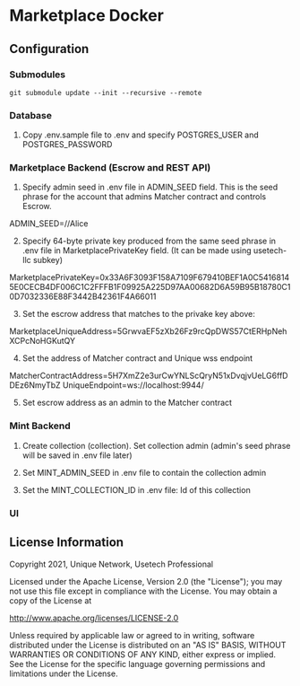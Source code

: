 # Marketplace Docker

## Configuration

### Submodules

```
git submodule update --init --recursive --remote
```

### Database

1. Copy .env.sample file to .env and specify POSTGRES_USER and POSTGRES_PASSWORD

### Marketplace Backend (Escrow and REST API)

1. Specify admin seed in .env file in ADMIN_SEED field. This is the seed phrase for the account that admins Matcher contract and controls Escrow.

ADMIN_SEED=//Alice

2. Specify 64-byte private key produced from the same seed phrase in .env file in MarketplacePrivateKey field. (It can be made using usetech-llc subkey)

MarketplacePrivateKey=0x33A6F3093F158A7109F679410BEF1A0C54168145E0CECB4DF006C1C2FFFB1F09925A225D97AA00682D6A59B95B18780C10D7032336E88F3442B42361F4A66011

3. Set the escrow address that matches to the privake key above:

MarketplaceUniqueAddress=5GrwvaEF5zXb26Fz9rcQpDWS57CtERHpNehXCPcNoHGKutQY

4. Set the address of Matcher contract and Unique wss endpoint

MatcherContractAddress=5H7XmZ2e3urCwYNLScQryN51xDvqjvUeLG6ffDDEz6NmyTbZ
UniqueEndpoint=ws://localhost:9944/

5. Set escrow address as an admin to the Matcher contract


### Mint Backend

1. Create collection (collection). Set collection admin (admin's seed phrase will be saved in .env file later)

2. Set MINT_ADMIN_SEED in .env file to contain the collection admin

3. Set the MINT_COLLECTION_ID in .env file: Id of this collection


### UI




## License Information

Copyright 2021, Unique Network, Usetech Professional

Licensed under the Apache License, Version 2.0 (the "License");
you may not use this file except in compliance with the License.
You may obtain a copy of the License at

http://www.apache.org/licenses/LICENSE-2.0

Unless required by applicable law or agreed to in writing, software
distributed under the License is distributed on an "AS IS" BASIS,
WITHOUT WARRANTIES OR CONDITIONS OF ANY KIND, either express or implied.
See the License for the specific language governing permissions and
limitations under the License.

